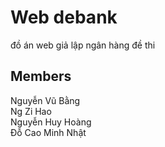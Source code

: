 # Web debank
đồ án web giả lập ngân hàng đề thi

## Members
Nguyễn Vũ Bằng\
Ng Zi Hao\
Nguyễn Huy Hoàng\
Đỗ Cao Minh Nhật
